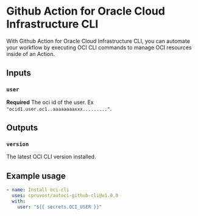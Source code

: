 # Github Action for Oracle Cloud Infrastructure CLI

With Github Action for Oracle Cloud Infrastructure CLI, you can automate your workflow by executing OCI CLI commands to manage OCI resources inside of an Action.

## Inputs

### `user`

**Required** The oci id of the user. Ex `"ocid1.user.oc1..aaaaaaaaxxx........."`.

## Outputs

### `version`

The latest OCI CLI version installed.

## Example usage

```yaml
- name: Install oci-cli
  uses: cpruvost/autoci-github-cli@v1.0.0
  with:
    user: "${{ secrets.OCI_USER }}"
```
